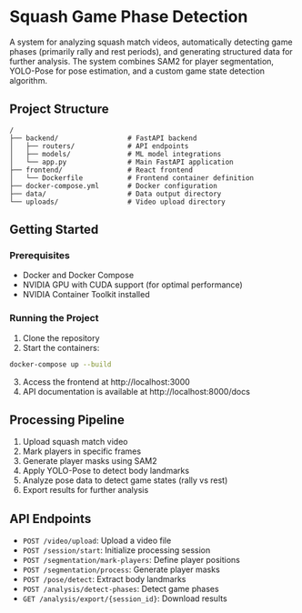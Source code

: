 # Squash Game Phase Detection

A system for analyzing squash match videos, automatically detecting game phases (primarily rally and rest periods), and generating structured data for further analysis. The system combines SAM2 for player segmentation, YOLO-Pose for pose estimation, and a custom game state detection algorithm.

## Project Structure

```
/
├── backend/                 # FastAPI backend
│   ├── routers/             # API endpoints
│   ├── models/              # ML model integrations
│   └── app.py               # Main FastAPI application
├── frontend/                # React frontend
│   └── Dockerfile           # Frontend container definition
├── docker-compose.yml       # Docker configuration
├── data/                    # Data output directory
└── uploads/                 # Video upload directory
```

## Getting Started

### Prerequisites

- Docker and Docker Compose
- NVIDIA GPU with CUDA support (for optimal performance)
- NVIDIA Container Toolkit installed

### Running the Project

1. Clone the repository
2. Start the containers:

```bash
docker-compose up --build
```

3. Access the frontend at http://localhost:3000
4. API documentation is available at http://localhost:8000/docs

## Processing Pipeline

1. Upload squash match video
2. Mark players in specific frames
3. Generate player masks using SAM2
4. Apply YOLO-Pose to detect body landmarks
5. Analyze pose data to detect game states (rally vs rest)
6. Export results for further analysis

## API Endpoints

- `POST /video/upload`: Upload a video file
- `POST /session/start`: Initialize processing session
- `POST /segmentation/mark-players`: Define player positions
- `POST /segmentation/process`: Generate player masks
- `POST /pose/detect`: Extract body landmarks
- `POST /analysis/detect-phases`: Detect game phases
- `GET /analysis/export/{session_id}`: Download results
